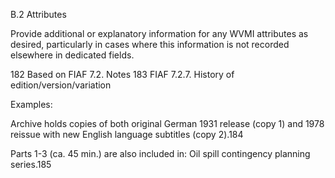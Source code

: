 B.2 Attributes

Provide  additional  or  explanatory  information  for  any  WVMI  attributes  as  desired,
particularly in cases where this information is not recorded elsewhere in dedicated fields.

182  Based on FIAF 7.2. Notes
183  FIAF 7.2.7. History of edition/version/variation



Examples:

Archive holds copies of both original German 1931 release (copy 1) and 1978 reissue
with new English language subtitles (copy 2).184

Parts 1-3 (ca. 45 min.) are also included in: Oil spill contingency planning series.185
